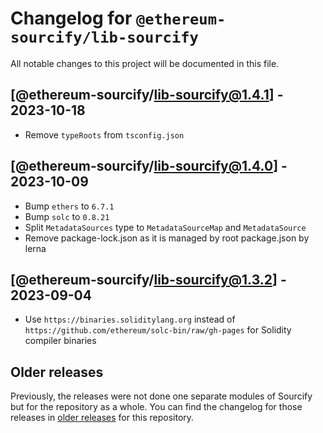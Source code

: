 # Changelog for `@ethereum-sourcify/lib-sourcify`

All notable changes to this project will be documented in this file.

## [@ethereum-sourcify/lib-sourcify@1.4.1] - 2023-10-18

- Remove `typeRoots` from `tsconfig.json`

## [@ethereum-sourcify/lib-sourcify@1.4.0] - 2023-10-09

- Bump `ethers` to `6.7.1`
- Bump `solc` to `0.8.21`
- Split `MetadataSources` type to `MetadataSourceMap` and `MetadataSource`
- Remove package-lock.json as it is managed by root package.json by lerna

## [@ethereum-sourcify/lib-sourcify@1.3.2] - 2023-09-04

- Use `https://binaries.soliditylang.org` instead of `https://github.com/ethereum/solc-bin/raw/gh-pages` for Solidity compiler binaries

## Older releases

Previously, the releases were not done one separate modules of Sourcify but for the repository as a whole.
You can find the changelog for those releases in [older releases](https://github.com/ethereum/sourcify/releases) for this repository.
